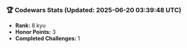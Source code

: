 ### 🏆 Codewars Stats (Updated: 2025-06-20 03:39:48 UTC)

- **Rank:** 8 kyu
- **Honor Points:** 3
- **Completed Challenges:** 1
